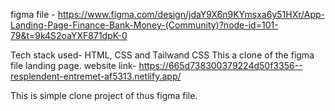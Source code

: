 figma file - https://www.figma.com/design/jdaY9X6n9KYmsxa6y51HXr/App-Landing-Page-Finance-Bank-Money-(Community)?node-id=101-79&t=9k4S2oaYXF871dpK-0

Tech stack used- HTML, CSS and Tailwand CSS
This a clone of the figma file landing page.
website link- https://665d738300379224d50f3356--resplendent-entremet-af5313.netlify.app/

This is simple clone project of thus figma file.
